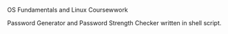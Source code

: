 OS Fundamentals and Linux Coursewwork

Password Generator and Password Strength Checker written in shell script.
